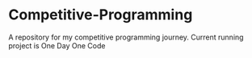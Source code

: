 # Competitive-Programming
 A repository for my competitive programming journey. Current running project is One Day One Code
